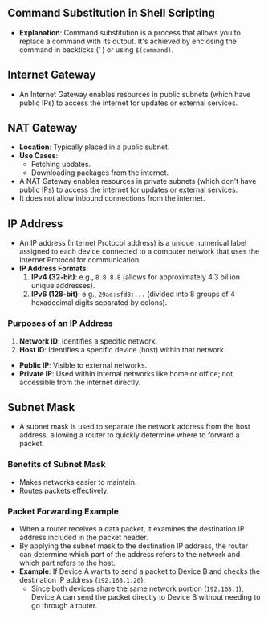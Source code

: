 ## Command Substitution in Shell Scripting
- **Explanation**: Command substitution is a process that allows you to replace a command with its output. It's achieved by enclosing the command in backticks (`` ` ``) or using `$(command)`.

## Internet Gateway
- An Internet Gateway enables resources in public subnets (which have public IPs) to access the internet for updates or external services.

## NAT Gateway
- **Location**: Typically placed in a public subnet.
- **Use Cases**: 
  - Fetching updates.
  - Downloading packages from the internet.
- A NAT Gateway enables resources in private subnets (which don’t have public IPs) to access the internet for updates or external services. 
- It does not allow inbound connections from the internet.

## IP Address
- An IP address (Internet Protocol address) is a unique numerical label assigned to each device connected to a computer network that uses the Internet Protocol for communication.
- **IP Address Formats**:
  1. **IPv4 (32-bit)**: e.g., `8.8.8.8` (allows for approximately 4.3 billion unique addresses).
  2. **IPv6 (128-bit)**: e.g., `29ad:sfd8:...` (divided into 8 groups of 4 hexadecimal digits separated by colons).
  
### Purposes of an IP Address
1. **Network ID**: Identifies a specific network.
2. **Host ID**: Identifies a specific device (host) within that network.

- **Public IP**: Visible to external networks.
- **Private IP**: Used within internal networks like home or office; not accessible from the internet directly.

## Subnet Mask
- A subnet mask is used to separate the network address from the host address, allowing a router to quickly determine where to forward a packet.
  
### Benefits of Subnet Mask
- Makes networks easier to maintain.
- Routes packets effectively.
  
### Packet Forwarding Example
- When a router receives a data packet, it examines the destination IP address included in the packet header.
- By applying the subnet mask to the destination IP address, the router can determine which part of the address refers to the network and which part refers to the host.
- **Example**: If Device A wants to send a packet to Device B and checks the destination IP address (`192.168.1.20`):
  - Since both devices share the same network portion (`192.168.1`), Device A can send the packet directly to Device B without needing to go through a router.
